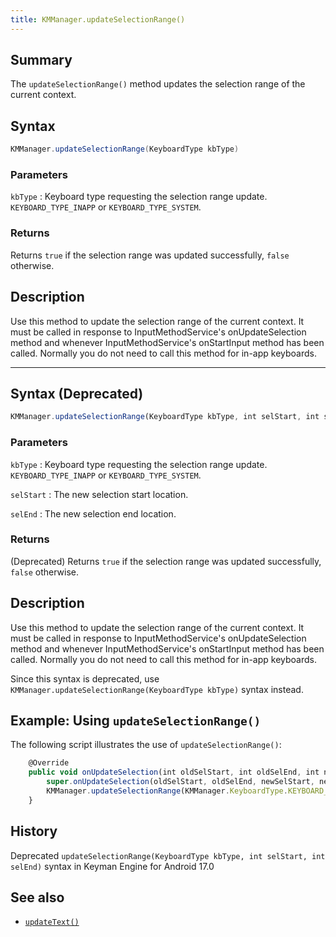 ```yaml
---
title: KMManager.updateSelectionRange()
---
```


## Summary

The `updateSelectionRange()` method updates the selection range of the current context.

## Syntax


```java
KMManager.updateSelectionRange(KeyboardType kbType)
```

### Parameters

`kbType`
: Keyboard type requesting the selection range update. `KEYBOARD_TYPE_INAPP` or `KEYBOARD_TYPE_SYSTEM`.

### Returns

Returns `true` if the selection range was updated successfully, `false` otherwise.

## Description

Use this method to update the selection range of the current context. It must be called in response to InputMethodService's onUpdateSelection method and whenever InputMethodService's onStartInput method has been called. Normally you do not need to call this method for in-app keyboards.

----

## Syntax (Deprecated)

```javascript
KMManager.updateSelectionRange(KeyboardType kbType, int selStart, int selEnd)
```

### Parameters

`kbType`
: Keyboard type requesting the selection range update. `KEYBOARD_TYPE_INAPP` or `KEYBOARD_TYPE_SYSTEM`.

`selStart`
: The new selection start location.

`selEnd`
: The new selection end location.

### Returns

(Deprecated) Returns `true` if the selection range was updated successfully, `false` otherwise.

## Description

Use this method to update the selection range of the current context. It must be called in response to InputMethodService's onUpdateSelection method and whenever InputMethodService's onStartInput method has been called. Normally you do not need to call this method for in-app keyboards.

Since this syntax is deprecated, use `KMManager.updateSelectionRange(KeyboardType kbType)` syntax instead.

## Example: Using `updateSelectionRange()`

The following script illustrates the use of `updateSelectionRange()`:

```javascript
    @Override
    public void onUpdateSelection(int oldSelStart, int oldSelEnd, int newSelStart, int newSelEnd, int candidatesStart, int candidatesEnd) {
        super.onUpdateSelection(oldSelStart, oldSelEnd, newSelStart, newSelEnd, candidatesStart, candidatesEnd);
        KMManager.updateSelectionRange(KMManager.KeyboardType.KEYBOARD_TYPE_SYSTEM);
    }
```

## History

Deprecated `updateSelectionRange(KeyboardType kbType, int selStart, int selEnd)` syntax in Keyman Engine for Android 17.0


## See also

* [`updateText()`](updateText)
